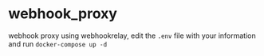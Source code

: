 # webhook_proxy
webhook proxy using webhookrelay, edit the `.env` file with your information and run `docker-compose up -d`
